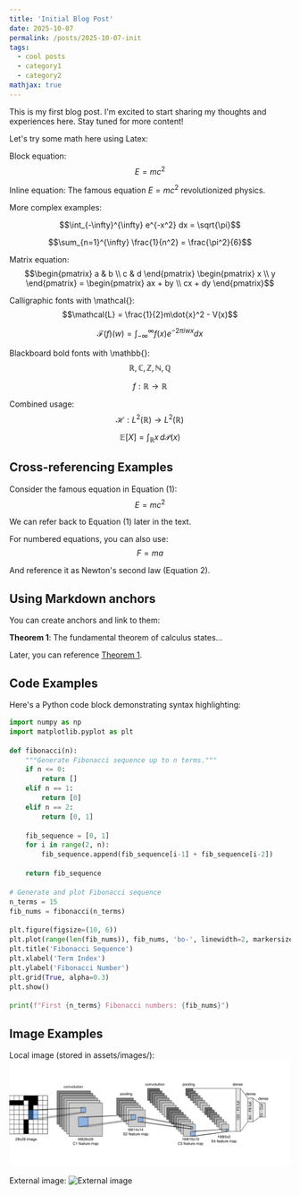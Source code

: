 ```yaml
---
title: 'Initial Blog Post'
date: 2025-10-07
permalink: /posts/2025-10-07-init
tags:
  - cool posts
  - category1
  - category2
mathjax: true
---
```


This is my first blog post. I'm excited to start sharing my thoughts and experiences here. Stay tuned for more content!

Let's try some math here using Latex:

Block equation: 
$$E = mc^2$$

Inline equation: The famous equation $E = mc^2$ revolutionized physics.

More complex examples:

$$\int_{-\infty}^{\infty} e^{-x^2} dx = \sqrt{\pi}$$

$$\sum_{n=1}^{\infty} \frac{1}{n^2} = \frac{\pi^2}{6}$$

Matrix equation:
$$\begin{pmatrix} a & b \\ c & d \end{pmatrix} \begin{pmatrix} x \\ y \end{pmatrix} = \begin{pmatrix} ax + by \\ cx + dy \end{pmatrix}$$

Calligraphic fonts with \mathcal{}:
$$\mathcal{L} = \frac{1}{2}m\dot{x}^2 - V(x)$$

$$\mathcal{F}(f)(w) = \int_{-\infty}^{\infty} f(x) e^{-2\pi i wx} dx$$

Blackboard bold fonts with \mathbb{}:
$$\mathbb{R}, \mathbb{C}, \mathbb{Z}, \mathbb{N}, \mathbb{Q}$$

$$f: \mathbb{R} \to \mathbb{R}$$

Combined usage:
$$\mathcal{H}: L^2(\mathbb{R}) \to L^2(\mathbb{R})$$

$$\mathbb{E}[X] = \int_{\mathbb{R}} x \, d\mathcal{P}(x)$$

## Cross-referencing Examples

Consider the famous equation in Equation (1):
$$E = mc^2 \tag{1}$$

We can refer back to Equation (1) later in the text.

For numbered equations, you can also use:
$$\begin{equation}
F = ma \label{eq:newton}
\end{equation}$$

And reference it as Newton's second law (Equation 2).

## Using Markdown anchors
You can create anchors and link to them:

<a name="important-theorem"></a>
**Theorem 1**: The fundamental theorem of calculus states...

Later, you can reference [Theorem 1](#important-theorem).

## Code Examples

Here's a Python code block demonstrating syntax highlighting:

```python
import numpy as np
import matplotlib.pyplot as plt

def fibonacci(n):
    """Generate Fibonacci sequence up to n terms."""
    if n <= 0:
        return []
    elif n == 1:
        return [0]
    elif n == 2:
        return [0, 1]
    
    fib_sequence = [0, 1]
    for i in range(2, n):
        fib_sequence.append(fib_sequence[i-1] + fib_sequence[i-2])
    
    return fib_sequence

# Generate and plot Fibonacci sequence
n_terms = 15
fib_nums = fibonacci(n_terms)

plt.figure(figsize=(10, 6))
plt.plot(range(len(fib_nums)), fib_nums, 'bo-', linewidth=2, markersize=6)
plt.title('Fibonacci Sequence')
plt.xlabel('Term Index')
plt.ylabel('Fibonacci Number')
plt.grid(True, alpha=0.3)
plt.show()

print(f"First {n_terms} Fibonacci numbers: {fib_nums}")
```

## Image Examples

Local image (stored in assets/images/):
![Description of image](/images/posts/2025-10-07-init/LeNet-5_architecture.svg)

External image:
![External image](https://example.com/image.jpg)